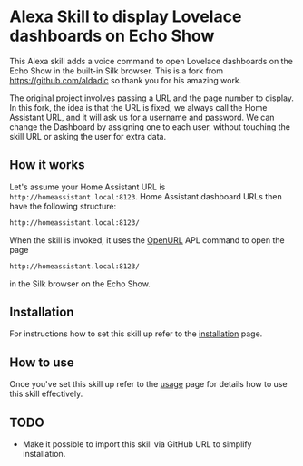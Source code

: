 # Alexa Skill to display Lovelace dashboards on Echo Show

This Alexa skill adds a voice command to open Lovelace dashboards on the Echo Show in the built-in Silk browser.
This is a fork from https://github.com/aldadic so thank you for his amazing work.

The original project involves passing a URL and the page number to display. In this fork, the idea is that the URL is fixed, we always call the Home Assistant URL, and it will ask us for a username and password. We can change the Dashboard by assigning one to each user, without touching the skill URL or asking the user for extra data.

## How it works

Let's assume your Home Assistant URL is ``http://homeassistant.local:8123``. Home Assistant dashboard URLs then have the following structure:

```html
http://homeassistant.local:8123/
```

When the skill is invoked, it uses the [OpenURL](https://developer.amazon.com/en-US/docs/alexa/alexa-presentation-language/apl-standard-commands-v1-5.html#open_url_command) APL command to open the page

```html
http://homeassistant.local:8123/
```

in the Silk browser on the Echo Show.

## Installation

For instructions how to set this skill up refer to the [installation](INSTALLATION.md) page.

## How to use

Once you've set this skill up refer to the [usage](USAGE.md) page for details how to use this skill effectively.

## TODO

* Make it possible to import this skill via GitHub URL to simplify installation.
